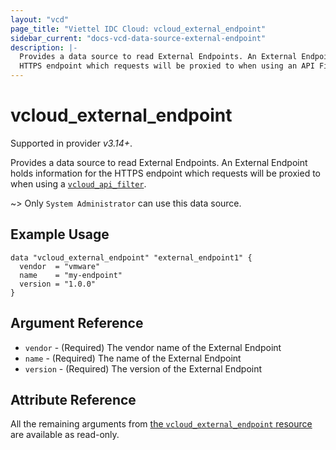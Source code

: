 ```yaml
---
layout: "vcd"
page_title: "Viettel IDC Cloud: vcloud_external_endpoint"
sidebar_current: "docs-vcd-data-source-external-endpoint"
description: |-
  Provides a data source to read External Endpoints. An External Endpoint holds information for the
  HTTPS endpoint which requests will be proxied to when using an API Filter.
---
```


# vcloud\_external\_endpoint

Supported in provider *v3.14+*.

Provides a data source to read External Endpoints. An External Endpoint holds information for the
HTTPS endpoint which requests will be proxied to when using a [`vcloud_api_filter`](/providers/viettelidc-provider/vcloud/latest/docs/resources/api_filter).

~> Only `System Administrator` can use this data source.

## Example Usage

```hcl
data "vcloud_external_endpoint" "external_endpoint1" {
  vendor  = "vmware"
  name    = "my-endpoint"
  version = "1.0.0"
}
```

## Argument Reference

* `vendor` - (Required) The vendor name of the External Endpoint
* `name` - (Required) The name of the External Endpoint
* `version` - (Required) The version of the External Endpoint

## Attribute Reference

All the remaining arguments from [the `vcloud_external_endpoint` resource](/providers/viettelidc-provider/vcloud/latest/docs/resources/external_endpoint)
are available as read-only.
